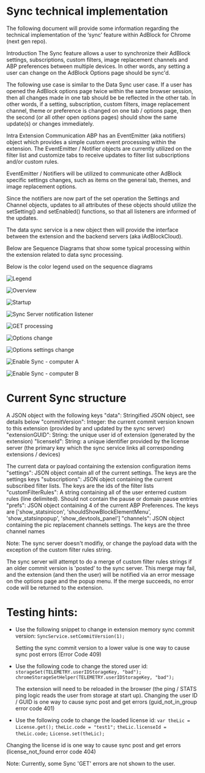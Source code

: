 # Sync technical implementation

The following document will provide some information regarding the technical implementation of the ‘sync’ feature within AdBlock for Chrome (next gen repo).

Introduction
The Sync feature allows a user to synchronize their AdBlock settings, subscriptions, custom filters, image replacement channels and ABP preferences between multiple devices.  In other words, any setting a user can change on the AdBlock Options page should be sync'd.

The following use case is similar to the Data Sync user case.  If a user has opened the AdBlock options page twice within the same browser session, then all changes made in one tab should be be reflected in the other tab.  In other words, if a setting, subscription, custom filters, image replacement channel, theme or preference is changed on one tab / options page, then the second (or all other open options pages) should show the same update(s) or changes immediately.

Intra Extension Communication
ABP has an EventEmitter (aka notifiers) object which provides a simple custom event processing within the extension.  The EventEmitter / Notifier objects are currently utilized on the filter list and customize tabs to receive updates to filter list subscriptions and/or custom rules.

EventEmitter / Notifiers will be utilized to communicate other AdBlock specific settings changes, such as items on the general tab, themes, and image replacement options.

Since the notifiers are now part of the set operation the Settings and Channel objects, updates to all attributes of these objects should utilize the setSetting() and setEnabled() functions, so that all listeners are informed of the updates.

The data sync service is a new object then will provide the interface between the extension and the backend servers (aka iAdBlockCloud).

Below are Sequence Diagrams that show some typical processing within the extension related to data sync processing.

Below is the color legend used on the sequence diagrams

![Legend](color-legend.png)

![Overview](data-sync-overview.png)

![Startup](extension-startup-sync-enabled-sd.png)

![Sync Server notification listener](firebase-change-listener-processing-sd.png)

![GET processing](get-processing-sd.png)

![Options change](options-page-settings-change-event-emitter-sd.png)

![Options settings change](options-page-settings-change-sd.png)

![Enable Sync - computer A](user-enables-sync-computer-a-sd.png)

![Enable Sync - computer B](user-enables-sync-computer-b-sd.png)

# Current Sync structure

A JSON object with the following keys
    "data": Stringified JSON object, see details below
    "commitVersion": Integer: the current commit version known to this extension (provided by and updated by the sync server)
    "extensionGUID": String: the unique user id of extension (generated by the extension)
    "licenseId": String: a unique identifier provided by the license server (the primary key which the sync service links all corresponding extensions / devices)

The current data or payload containing the extension configuration items
  "settings": JSON object contain all of the current settings.  The keys are the settings keys
  "subscriptions": JSON object containing the current subscribed filter lists.  The keys are the ids of the filter lists
  "customFilterRules": A string containing all of the user enterred custom rules (line delimited).  Should not contain the pause or domain pause entries
  "prefs": JSON object containing 4 of the current ABP Preferences.  The keys are ['show_statsinicon', 'shouldShowBlockElementMenu', 'show_statsinpopup', 'show_devtools_panel']
  "channels": JSON object containing the pic replacement channels settings.  The keys are the three channel names

Note: The sync server doesn't modifiy, or change the payload data with the exception of the custom filter rules string.

The sync server will attempt to do a merge of custom filter rules strings if an older commit version is 'posted' to the sync server.  This merge may fail, and the extension (and then the user) will be notified via an error message on the options page and the popup menu.  If the merge succeeds, no error code will be returned to the extension.

# Testing hints:

- Use the following snippet to change in extension memory sync commit version:
  `SyncService.setCommitVersion(1);`

  Setting the sync commit version to a lower value is one way to cause sync post errors (Error Code 409)

- Use the following code to change the stored user id:
  `storageSet(TELEMETRY.userIDStorageKey, "bad");`
  `chromeStorageSetHelper(TELEMETRY.userIDStorageKey, "bad");`

  The extension will need to be reloaded in the browser (the ping / STATS ping logic reads the user from storage at start up).
  Changing the user ID / GUID is one way to cause sync post and get errors (guid_not_in_group error code 401)

- Use the following code to change the loaded license id:
  `var theLic = License.get();`
  `theLic.code = "test1";`
  `theLic.licenseId = theLic.code;`
  `License.set(theLic);`

Changing the license id is one way to cause sync post and get errors (license_not_found error code 404)

Note: Currently, some Sync 'GET' errors are not shown to the user.